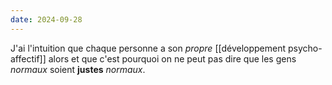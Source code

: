 ```yaml
---
date: 2024-09-28
---
```

J'ai l'intuition que chaque personne a son *propre* [[développement psycho-affectif]] alors et que c'est pourquoi on ne peut pas dire que les gens *normaux* soient **justes** *normaux*.

